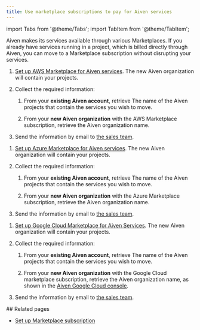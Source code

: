 ```yaml
---
title: Use marketplace subscriptions to pay for Aiven services
---
```


import Tabs from '@theme/Tabs';
import TabItem from '@theme/TabItem';

Aiven makes its services available through various Marketplaces. If you already have services running in a project, which is billed directly through Aiven, you can move to a Marketplace subscription without disrupting your services.

<Tabs groupId="group1">
<TabItem value="aws" label="AWS Marketplace" default>

1. [Set up AWS Marketplace for Aiven services](/docs/marketplace-setup).
   The new Aiven organization will contain your projects.

1. Collect the required information:

   1. From your **existing Aiven account**, retrieve The name of the Aiven projects
      that contain the services you wish to move.

   1. From your **new Aiven organization** with the AWS Marketplace
      subscription, retrieve the Aiven organization name.

1. Send the information by email to [the sales team](mailto:sales@aiven.io).

</TabItem>
<TabItem value="azure" label="Azure Marketplace">

1. [Set up Azure Marketplace for Aiven services](/docs/marketplace-setup).
   The new Aiven organization will contain your projects.

1. Collect the required information:

   1. From your **existing Aiven account**, retrieve The name of the Aiven projects
      that contain the services you wish to move.

   1. From your **new Aiven organization** with the Azure Marketplace
      subscription, retrieve the Aiven organization name.

1. Send the information by email to [the sales team](mailto:sales@aiven.io).

</TabItem>
<TabItem value="google" label="Google Cloud Marketplace">

1. [Set up Google Cloud Marketplace for Aiven Services](/docs/marketplace-setup).
   The new Aiven organization will contain your projects.

1. Collect the required information:

   1. From your **existing Aiven account**, retrieve The name of the Aiven projects
      that contain the services you wish to move.

   1. From your **new Aiven organization** with the Google Cloud marketplace
      subscription, retrieve the Aiven organization name, as shown in the
      [Aiven Google Cloud console](https://console.gcp.aiven.io/).

1. Send the information by email to [the sales team](mailto:sales@aiven.io).

</TabItem>
</Tabs>
<!-- vale off -->
## Related pages

- [Set up Marketplace subscription](/docs/marketplace-setup)

